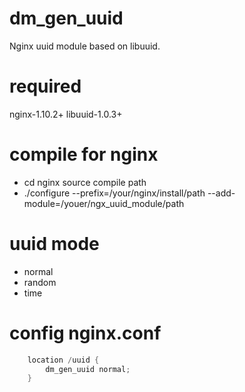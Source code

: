 # dm_gen_uuid
Nginx uuid module based on libuuid.

# required 
nginx-1.10.2+
libuuid-1.0.3+

# compile for nginx

- cd nginx source compile path
- ./configure --prefix=/your/nginx/install/path
  --add-module=/youer/ngx_uuid_module/path

# uuid mode

- normal
- random
- time

# config nginx.conf

```c
    location /uuid {
        dm_gen_uuid normal;
    }
```

